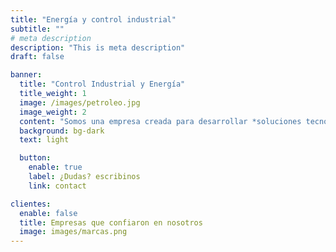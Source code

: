 ```yaml
---
title: "Energía y control industrial"
subtitle: ""
# meta description
description: "This is meta description"
draft: false

banner:
  title: "Control Industrial y Energía"
  title_weight: 1
  image: /images/petroleo.jpg
  image_weight: 2
  content: "Somos una empresa creada para desarrollar *soluciones tecnológicas* para la industria de los hidrocarburos, minería, energías alternativas y en general, mediante **servicios de ingeniería**, **obras** y **mantenimiento de instalaciones industriales** en el área de electro instrumentación"
  background: bg-dark
  text: light

  button:
    enable: true
    label: ¿Dudas? escribinos
    link: contact

clientes:
  enable: false
  title: Empresas que confiaron en nosotros
  image: images/marcas.png
---
```

